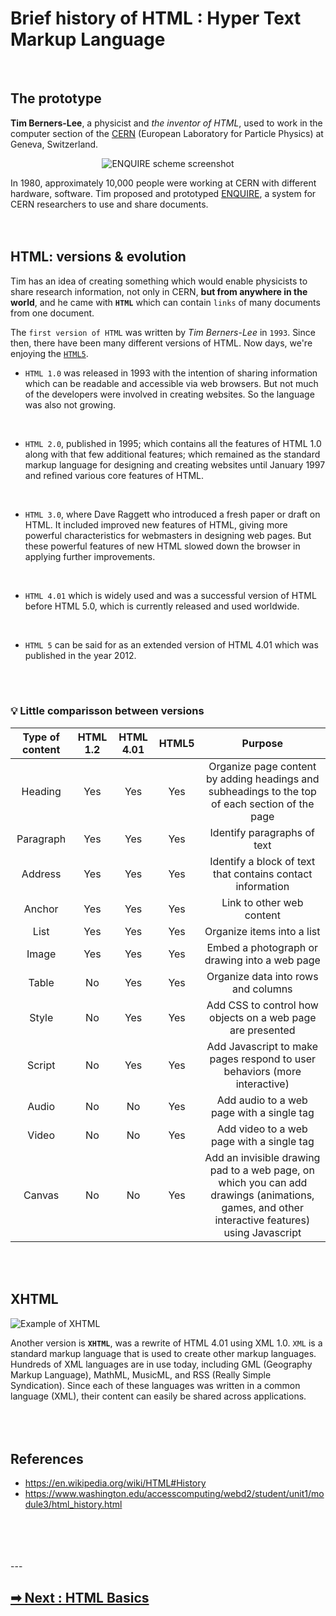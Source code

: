 # Brief history of HTML : Hyper Text Markup Language
<br>

## The prototype
**Tim Berners-Lee**, a physicist and _the inventor of HTML_, used to work in the computer section of the [CERN](https://en.wikipedia.org/wiki/CERN) (European Laboratory for Particle Physics) at Geneva, Switzerland.

<p align="center">
  <img src="https://user-images.githubusercontent.com/50701501/93671653-bd5f1e80-fadf-11ea-86ec-dcfa662e8b27.png" alt="ENQUIRE scheme screenshot">
</p>

In 1980, approximately 10,000 people were working at CERN with different hardware, software. Tim proposed and prototyped [ENQUIRE](https://en.wikipedia.org/wiki/ENQUIRE), a system for CERN researchers to use and share documents.
<br>
<br>
<br>

## HTML: versions & evolution
Tim has an idea of creating something which would enable physicists to share research information, not only in CERN, **but from anywhere in the world**, and he came with **`HTML`** which can contain `links` of many documents from one document.

The `first version of HTML` was written by _Tim Berners-Lee_ in `1993`. Since then, there have been many different versions of HTML. Now days, we're enjoying the  [`HTML5`](https://es.wikipedia.org/wiki/HTML5).


* `HTML 1.0` was released in 1993 with the intention of sharing information which can be readable and accessible via web browsers. But not much of the developers were involved in creating websites. So the language was also not growing.
<br>

* `HTML 2.0`, published in 1995; which contains all the features of HTML 1.0 along with that few additional features; which remained as the standard markup language for designing and creating websites until January 1997 and refined various core features of HTML.
<br>

* `HTML 3.0`, where Dave Raggett who introduced a fresh paper or draft on HTML. It included improved new features of HTML, giving more powerful characteristics for webmasters in designing web pages. But these powerful features of new HTML slowed down the browser in applying further improvements.
<br>

* `HTML 4.01` which is widely used and was a successful version of HTML before HTML 5.0, which is currently released and used worldwide. 
<br>

* `HTML 5` can be said for as an extended version of HTML 4.01 which was published in the year 2012.
<br>
<br>

### 💡 Little comparisson between versions
| Type of content | HTML 1.2 | HTML 4.01 | HTML5 |	Purpose |
|:--:|:--:|:--:|:--:|:--:|
| Heading |	Yes	| Yes | Yes | Organize page content by adding headings and subheadings to the top of each section of the page |
| Paragraph | Yes | Yes | Yes | Identify paragraphs of text |
| Address | Yes | Yes | Yes | Identify a block of text that contains contact information |
| Anchor | Yes | Yes | Yes | Link to other web content |
| List | Yes | Yes | Yes | Organize items into a list |
| Image | Yes | Yes | Yes | Embed a photograph or drawing into a web page |
| Table | No | Yes | Yes | Organize data into rows and columns |
| Style | No | Yes | Yes | Add CSS to control how objects on a web page are presented |
| Script | No | Yes | Yes | Add Javascript to make pages respond to user behaviors (more interactive) |
| Audio | No | No | Yes | Add audio to a web page with a single tag |
| Video | No | No | Yes | Add video to a web page with a single tag |
| Canvas | No | No | Yes | Add an invisible drawing pad to a web page, on which you can add drawings (animations, games, and other interactive features) using Javascript |

<br>
<br>


## XHTML
![Example of XHTML](https://user-images.githubusercontent.com/50701501/93671676-07e09b00-fae0-11ea-9ba3-208072734dad.jpg)

Another version is **`XHTML`**, was a rewrite of HTML 4.01 using XML 1.0. `XML` is a standard markup language that is used to create other markup languages. Hundreds of XML languages are in use today, including GML (Geography Markup Language), MathML, MusicML, and RSS (Really Simple Syndication). Since each of these languages was written in a common language (XML), their content can easily be shared across applications.
<br>
<br>
<br>
<br>


## References
- https://en.wikipedia.org/wiki/HTML#History
- https://www.washington.edu/accesscomputing/webd2/student/unit1/module3/html_history.html

<br>
<br>
<br>
<br>
---

## [➡ Next :  HTML Basics](https://github.com/filoscoder/fe-soon/blob/master/src/en/HTML/01-basics.md)